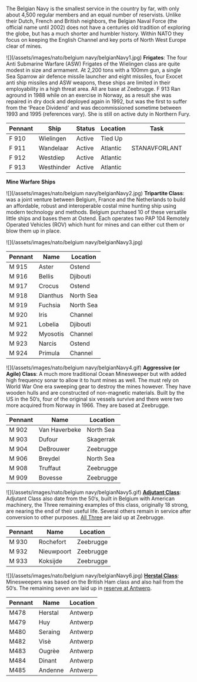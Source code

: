 The Belgian Navy is the smallest service in the country by far, with only about 4,500 regular members and an equal number of reservists. Unlike their Dutch, French and British neighbors, the Belgian Naval Force (the official name until 2002) does not have a centuries old tradition of exploring the globe, but has a much shorter and humbler history. Within NATO they focus on keeping the English Channel and key ports of North West Europe clear of mines.

![](/assets/images/nato/belgium navy/belgianNavy1.jpg) **Frigates**: The four Anti Submarine Warfare (ASW) Frigates of the Wielingen class are quite modest in size and armament. At 2,200 tons with a 100mm gun, a single Sea Sparrow air defence missile launcher and eight missiles, four Exocet anti ship missiles and ASW weapons, these ships are limited in their employability in a high threat area. All are base at Zeebrugge. F 913 Ran aground in 1988 while on an exercise in Norway, as a result she was repaired in dry dock and deployed again in 1992, but was the first to suffer from the ‘Peace Dividend‘ and was decommissioned sometime between 1993 and 1995 (references vary). She is still on active duty in Northern Fury.

| Pennant | Ship       | Status | Location | Task          |
| ------- | ---------- | ------ | -------- | ------------- |
| F 910   | Wielingen  | Active | Tied Up  |               |
| F 911   | Wandelaar  | Active | Atlantic | STANAVFORLANT |
| F 912   | Westdiep   | Active | Atlantic |               |
| F 913   | Westhinder | Active | Atlantic |               |

**Mine Warfare Ships**

![](/assets/images/nato/belgium navy/belgianNavy2.jpg) **Tripartite Class**: was a joint venture between Belgium, France and the Netherlands to build an affordable, robust and interoperable costal mine hunting ship using modern technology and methods. Belgium purchased 10 of these versatile little ships and bases them at Ostend. Each operates two PAP 104 Remotely Operated Vehicles (ROV) which hunt for mines and can either cut them or blow them up in place.

![](/assets/images/nato/belgium navy/belgianNavy3.jpg)

| Pennant | Name     | Location  |
| ------- | -------- | --------- |
| M 915   | Aster    | Ostend    |
| M 916   | Bellis   | Djibouti  |
| M 917   | Crocus   | Ostend    |
| M 918   | Dianthus | North Sea |
| M 919   | Fuchsia  | North Sea |
| M 920   | Iris     | Channel   |
| M 921   | Lobelia  | Djibouti  |
| M 922   | Myosotis | Channel   |
| M 923   | Narcis   | Ostend    |
| M 924   | Primula  | Channel   |

![](/assets/images/nato/belgium navy/belgianNavy4.gif) **Aggressive (or Agile) Class**: A much more traditional Ocean Minesweeper but with added high frequency sonar to allow it to hunt mines as well. The must rely on World War One era sweeping gear to destroy the mines however. They have wooden hulls and are constructed of non-magnetic materials. Built by the US in the 50‘s, four of the original six vessels survive and there were two more acquired from Norway in 1966. They are based at Zeebrugge.

| Pennant | Name          | Location  |
| ------- | ------------- | --------- |
| M 902   | Van Haverbeke | North Sea |
| M 903   | Dufour        | Skagerrak |
| M 904   | DeBrouwer     | Zeebrugge |
| M 906   | Breydel       | North Sea |
| M 908   | Truffaut      | Zeebrugge |
| M 909   | Bovesse       | Zeebrugge |

![](/assets/images/nato/belgium navy/belgianNavy5.gif) **[Adjutant Class](https://en.wikipedia.org/wiki/Adjutant-class_minesweeper)**: Adjutant Class also date from the 50‘s, built in Belgium with American machinery, the Three remaining examples of this class, originally 18 strong, are nearing the end of their useful life. Several others remain in service after conversion to other purposes. [All Three](http://www.navypedia.org/ships/belgium/be_ms_diest.htm) are laid up at Zeebrugge.

| Pennant | Name       | Location  |
| ------- | ---------- | --------- |
| M 930   | Rochefort  | Zeebrugge |
| M 932   | Nieuwpoort | Zeebrugge |
| M 933   | Koksijde   | Zeebrugge |

![](/assets/images/nato/belgium navy/belgianNavy6.jpg) **[Herstal Class](http://aboardtheminesweeper.blogspot.ca/2012/02/minesweeper.html)**: Minesweepers was based on the British Ham class and also hail from the 50‘s. The remaining seven are laid up in [reserve at Antwerp](http://www.navypedia.org/ships/belgium/be_ms_temse.htm).

| Pennant | Name    | Location |
| ------- | ------- | -------- |
| M478    | Herstal | Antwerp  |
| M479    | Huy     | Antwerp  |
| M480    | Seraing | Antwerp  |
| M482    | Visè    | Antwerp  |
| M483    | Ougrèe  | Antwerp  |
| M484    | Dinant  | Antwerp  |
| M485    | Andenne | Antwerp  |
